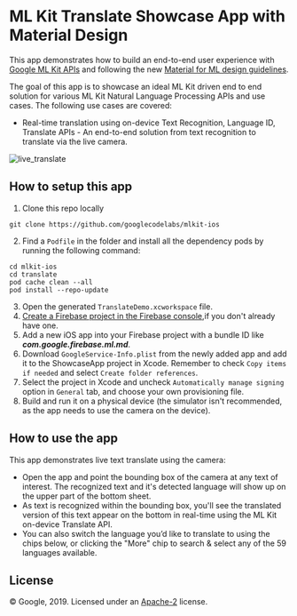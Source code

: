 # ML Kit Translate Showcase App with Material Design

This app demonstrates how to build an end-to-end user experience with [Google ML Kit APIs](https://developers.google.com/ml-kit/guides) and following the new [Material for ML design guidelines](https://material.io/collections/machine-learning/).

The goal of this app is to showcase an ideal ML Kit driven end to end solution for various ML Kit Natural Language Processing APIs and use cases. The following use cases are covered:
* Real-time translation using on-device Text Recognition, Language ID, Translate APIs - An end-to-end solution from text recognition to translate via the live camera.

![live_translate](./translate.gif)


## How to setup this app

1. Clone this repo locally
  ```
  git clone https://github.com/googlecodelabs/mlkit-ios
  ```
2. Find a `Podfile` in the folder and install all the dependency pods by running the following command:
  ```
  cd mlkit-ios
  cd translate
  pod cache clean --all
  pod install --repo-update
  ```
3. Open the generated `TranslateDemo.xcworkspace` file.
4. [Create a Firebase project in the Firebase console](https://firebase.google.com/docs/ios/setup),if you don't already have one.
5. Add a new iOS app into your Firebase project with a bundle ID like ***com.google.firebase.ml.md***.
6. Download `GoogleService-Info.plist` from the newly added app and add it to the
  ShowcaseApp project in Xcode. Remember to check `Copy items if needed` and
  select `Create folder references`.
7. Select the project in Xcode and uncheck `Automatically manage signing` option in
  `General` tab, and choose your own provisioning file.
8. Build and run it on a physical device (the simulator isn't recommended, as the app needs to use the camera on the device).

## How to use the app

This app demonstrates live text translate using the camera:
* Open the app and point the bounding box of the camera at any text of interest. The recognized text and it's detected language will show up on the upper part of the bottom sheet.
* As text is recognized within the bounding box, you'll see the translated version of this text appear on the bottom in real-time using the ML Kit on-device Translate API.
* You can also switch the language you’d like to translate to using the chips below, or clicking the "More" chip to search & select any of the 59 languages available.

## License
© Google, 2019. Licensed under an [Apache-2](./LICENSE) license.
